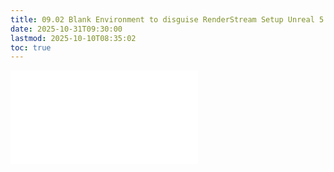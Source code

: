 ```yaml
---
title: 09.02 Blank Environment to disguise RenderStream Setup Unreal 5.5.4
date: 2025-10-31T09:30:00
lastmod: 2025-10-10T08:35:02
toc: true
---
```


![Link to included file content](../../../../video/virtual-production/blank-environment-to-disguise-renderstream-setup-unreal-5-5-4.md)
